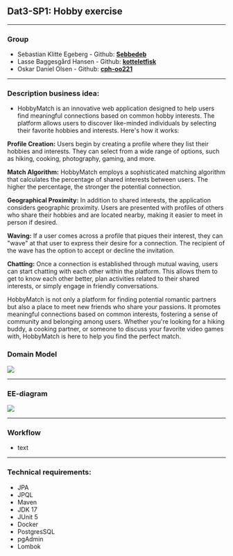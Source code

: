 ## Dat3-SP1: Hobby exercise

---

### Group
* Sebastian Klitte Egeberg - Github: **[Sebbedeb](https://github.com/Sebbedeb)**
* Lasse Baggesgård Hansen - Github: **[kotteletfisk](https://github.com/kotteletfisk)**
* Oskar Daniel Olsen - Github: **[cph-oo221](https://github.com/cph-oo221)**

---

### Description business idea:
*   HobbyMatch is an innovative web application designed to help users find meaningful connections based on common hobby interests. The platform allows users to discover like-minded individuals by selecting their favorite hobbies and interests. Here's how it works:

  __Profile Creation:__ Users begin by creating a profile where they list their hobbies and interests. They can select from a wide range of options, such as hiking, cooking, photography, gaming, and more.

  __Match Algorithm:__ HobbyMatch employs a sophisticated matching algorithm that calculates the percentage of shared interests between users. The higher the percentage, the stronger the potential connection.

  __Geographical Proximity:__ In addition to shared interests, the application considers geographic proximity. Users are presented with profiles of others who share their hobbies and are located nearby, making it easier to meet in person if desired.

  __Waving:__ If a user comes across a profile that piques their interest, they can "wave" at that user to express their desire for a connection. The recipient of the wave has the option to accept or decline the invitation.

  __Chatting:__ Once a connection is established through mutual waving, users can start chatting with each other within the platform. This allows them to get to know each other better, plan activities related to their shared interests, or simply engage in friendly conversations.


  HobbyMatch is not only a platform for finding potential romantic partners but also a place to meet new friends who share your passions. It promotes meaningful connections based on common interests, fostering a sense of community and belonging among users. Whether you're looking for a hiking buddy, a cooking partner, or someone to discuss your favorite video games with, HobbyMatch is here to help you find the perfect match.


### Domain Model
![](documentation/md/DOMAIN-MODEL.png)

---

### EE-diagram
![](documentation/md/EE-DIAGRAM.png)

---

### Workflow
* text

---

### Technical requirements:
* JPA
* JPQL
* Maven
* JDK 17
* JUnit 5
* Docker
* PostgresSQL
* pgAdmin
* Lombok
